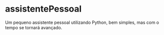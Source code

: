 # assistentePessoal
Um pequeno assistente pessoal utilizando Python, bem simples, mas com o tempo se tornará avançado. 
